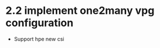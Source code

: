 2.2 implement one2many vpg configuration
========================================
* Support hpe new csi
